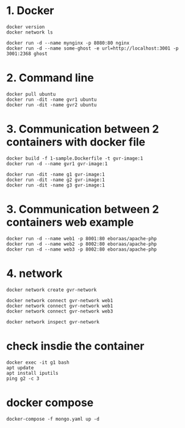 # 1. Docker

```
docker version
docker network ls

docker run -d --name mynginx -p 8080:80 nginx
docker run -d --name some-ghost -e url=http://localhost:3001 -p 3001:2368 ghost
```

# 2. Command line

```
docker pull ubuntu
docker run -dit -name gvr1 ubuntu
docker run -dit -name gvr2 ubuntu

```

# 3. Communication between 2 containers with docker file

```
docker build -f 1-sample.Dockerfile -t gvr-image:1
docker run -d --name gvr1 gvr-image:1

docker run -dit -name g1 gvr-image:1
docker run -dit -name g2 gvr-image:1
docker run -dit -name g3 gvr-image:1
```

# 3. Communication between 2 containers web example

```
docker run -d --name web1 -p 8001:80 eboraas/apache-php
docker run -d --name web2 -p 8002:80 eboraas/apache-php
docker run -d --name web3 -p 8002:80 eboraas/apache-php
```

# 4. network

```
docker network create gvr-network

docker network connect gvr-network web1
docker network connect gvr-network web1
docker network connect gvr-network web3

docker network inspect gvr-network
```

# check insdie the container

```
docker exec -it g1 bash
apt update
apt install iputils
ping g2 -c 3
```

# docker compose

```
docker-compose -f mongo.yaml up -d
```
